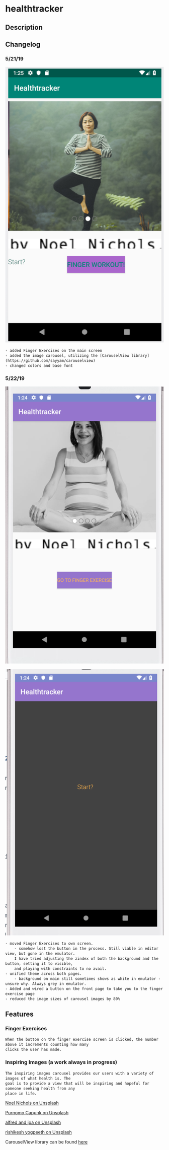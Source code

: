 # healthtracker

## Description

## Changelog

### 5/21/19

![Day1Image](./screenshots/main_day_1.png)

    - added Finger Exercises on the main screen
    - added the image carousel, utilizing the [CarouselView library](https://github.com/sayyam/carouselview)
    - changed colors and base font

### 5/22/19

![Day2Home](./screenshots/main_day_2.png)

![Day2Finger](./screenshots/finger_day_2.png)

    - moved Finger Exercises to own screen.
        - somehow lost the button in the process. Still viable in editor view, but gone in the emulator.
        I have tried adjusting the zindex of both the background and the button, setting it to visible,
        and playing with constraints to no avail.
    - unified theme across both pages.
        - background on main still sometimes shows as white in emulator - unsure why. Always grey in emulator.
    - Added and wired a button on the front page to take you to the finger exercise page
    - reduced the image sizes of carousel images by 80%

## Features

### Finger Exercises

    When the button on the finger exercise screen is clicked, the number above it increments counting how many
    clicks the user has made.

### Inspiring Images (a work always in progress)

    The inspiring images carousel provides our users with a variety of images of what health is. The
    goal is to provide a view that will be inspiring and hopeful for someone seeking health from any
    place in life.

 [Noel Nichols on Unsplash](https://unsplash.com/photos/yOMBnHVpxdg)
 
 [Purnomo Capunk on Unsplash](https://unsplash.com/photos/kOqDOldrUR8)
 
 [alfred and joa on Unsplash](https://unsplash.com/photos/O5Wy32Um6vw)
 
 [rishikesh yogpeeth on Unsplash](https://unsplash.com/photos/CEGtclvmIII)

 CarouselView library can be found [here](https://github.com/sayyam/carouselview)
